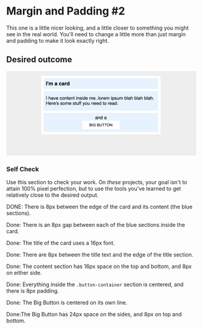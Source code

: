 # Margin and Padding #2

This one is a little nicer looking, and a little closer to something you might see in the real world. You'll need to change a little more than just margin and padding to make it look exactly right.

## Desired outcome
![desired outcome](./desired-outcome.png)

### Self Check
Use this section to check your work. On _these_ projects, your goal isn't to attain 100% pixel perfection, but to use the tools you've learned to get relatively close to the desired output.

DONE: There is 8px between the edge of the card and its content (the blue sections).

Done: There is an 8px gap between each of the blue sections inside the card.

Done: The title of the card uses a 16px font.

Done: There are 8px between the title text and the edge of the title section.

Done: The content section has 16px space on the top and bottom, and 8px on either side.

Done: Everything inside the `.button-container` section is centered, and there is 8px padding.

Done: The Big Button is centered on its own line.

Done:The Big Button has 24px space on the sides, and 8px on top and bottom.
  